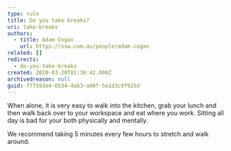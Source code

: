 ```yaml
---
type: rule
title: Do you take breaks?
uri: take-breaks
authors:
  - title: Adam Cogan
    url: https://ssw.com.au/people/adam-cogan
related: []
redirects:
  - do-you-take-breaks
created: 2020-03-20T01:36:42.000Z
archivedreason: null
guid: f77593e4-6534-4ab3-a00f-5e1d3c9f925d
---
```

When alone, it is very easy to walk into the kitchen, grab your lunch and then walk back over to your workspace and eat where you work. Sitting all day is bad for your both physically and mentally. 

<!--endintro-->

We recommend taking 5 minutes every few hours to stretch and walk around.